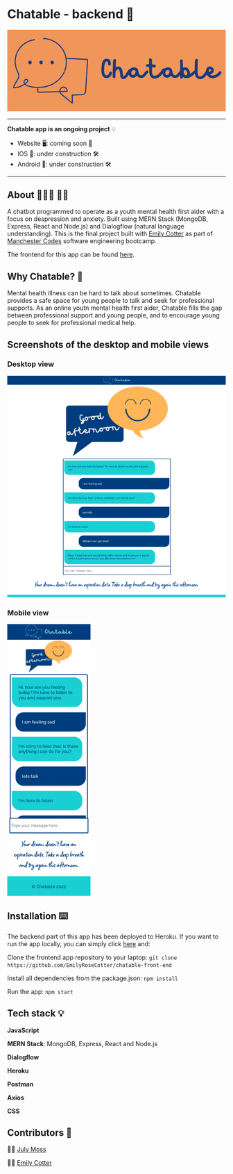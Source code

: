 # Chatable - backend 💬
<p align="center">
  <img src="https://raw.githubusercontent.com/EmilyRoseCotter/chatable-front-end/master/src/assets/sunriseLogo.png"
  >
</p>

***
**Chatable app is an ongoing project** 💡

- Website 🖥: coming soon 👀
- IOS 📱: under construction 🛠
- Android 📱: under construction 🛠

***


## About 👩🏻‍💻 👩‍💻

A chatbot programmed to operate as a youth mental health first aider with a focus on despression and anxiety. Built using MERN Stack (MongoDB, Express, React and Node.js) and Dialogflow (natural language understanding). This is the final project built with [Emily Cotter](https://github.com/EmilyRoseCotter) as part of [Manchester Codes](https://www.manchestercodes.com) software engineering bootcamp.

The frontend for this app can be found [here](https://github.com/EmilyRoseCotter/chatable-front-end).

## Why Chatable? 🌿

Mental health illness can be hard to talk about sometimes. Chatable provides a safe space for young people to talk and seek for professional supports. As an online youtn mental health first aider, Chatable fills the gap between professional support and young people, and to encourage young people to seek for professional medical help. 

## Screenshots of the desktop and mobile views

### Desktop view
![alt - text](https://raw.githubusercontent.com/EmilyRoseCotter/chatable-front-end/master/src/assets/desktop.png)

### Mobile view
![alt - text](https://raw.githubusercontent.com/EmilyRoseCotter/chatable-front-end/master/src/assets/mobile.png)

## Installation ⌨️

The backend part of this app has been deployed to Heroku. If you want to run the app locally, you can simply click [here](https://github.com/EmilyRoseCotter/chatable-front-end) and:

Clone the frontend app repository to your laptop: `git clone https://github.com/EmilyRoseCotter/chatable-front-end`

Install all dependencies from the package.json: `npm install`

Run the app: `npm start`

## Tech stack 💡

**JavaScript**

**MERN Stack**: MongoDB, Express, React and Node.js

**Dialogflow**

**Heroku**

**Postman**

**Axios**

**CSS**

## Contributors 🤯

👩🏻 [July Moss](https://github.com/JMoss89)

👩🏼 [Emily Cotter](https://github.com/EmilyRoseCotter)







